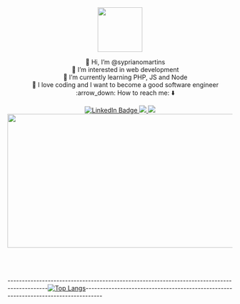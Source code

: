 <div id="header" align="center">
    <img src="https://media.giphy.com/media/M9gbBd9nbDrOTu1Mqx/giphy.gif" width="100" />
</div>
<div align=center>
    <ul>
        <div>👋 Hi, I’m @syprianomartins</div>
        <div>👀 I’m interested in web development</div>
        <div>🌱 I’m currently learning PHP, JS and Node</div>
        <div>💞️ I love coding and I want to become a good software engineer</div>
        <div>:arrow_down: How to reach me: ⬇️</div>
    </ul>
</div>



<div id="badges" align="center">
    <a href="https://www.linkedin.com/in/syprianomartins1/">
        <img src="https://img.shields.io/badge/LinkedIn-blue?style=for-the-badge&logo=linkedin&logoColor=white"
            alt="LinkedIn Badge" />
    </a>
    <a href="mailto:syprianom@gmail.com">
        <img src="https://img.shields.io/badge/Gmail-D14836?style=for-the-badge&logo=gmail&logoColor=white" alt"Gmail
            Badge">
    </a>
    <a href="https://wa.me/5533984093931">
        <img src="https://img.shields.io/badge/WhatsApp-25D366?style=for-the-badge&logo=whatsapp&logoColor=white"
            alt"Whatsapp Badge">
    </a>



  <!-- <img src="https://img.shields.io/badge/YouTube-red?style=for-the-badge&logo=youtube&logoColor=white" alt="Youtube Badge"/>
  <img src="https://img.shields.io/badge/Twitter-blue?style=for-the-badge&logo=twitter&logoColor=white" alt="Twitter Badge"/> -->
  
</div>

 <img src="https://komarev.com/ghpvc/?username=syprianomartins&style=flat-square&color=blue" alt=""/>
<div align="center">
  <img src="https://media.giphy.com/media/2IudUHdI075HL02Pkk/giphy.gif" width="600" height="300"/>
</div>

<!---
syprianomartins/syprianomartins is a ✨ special ✨ repository because its `README.md` (this file) appears on your GitHub profile.
You can click the Preview link to take a look at your changes.
--->
<!----[![Anurag's GitHub stats](https://github-readme-stats.vercel.app/api?username=syprianomartins)](https://github.com/anuraghazra/github-readme-stats)--->
<br>
<br>
<br>



--------------------------------------------------------------------------------------------[![Top Langs](https://github-readme-stats.vercel.app/api/top-langs/?username=anuraghazra&size_weight=0.5&count_weight=0.5)](https://github.com/anuraghazra/github-readme-stats)------------------------------------------------------------------------------------


